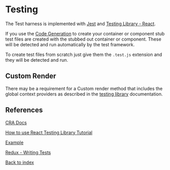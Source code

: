# Testing

The Test harness is implemented with [Jest](https://jestjs.io/) and [Testing Library - React](https://testing-library.com/docs/react-testing-library/intro).  

If you use the [Code Generation](scaffolding.md) to create your container or component stub test files are created with the stubbed out container or component. These will be detected and run automatically by the test framework.

To create test files from scratch just give them the ```.test.js``` extension and they will be detected and run.

## Custom Render

There may be a requirement for a Custom render method that includes the global context providers as described in the [testing library](https://testing-library.com/docs/react-testing-library/setup/#custom-render) documentation.  

## References

[CRA Docs](https://cansahin.gitbook.io/react-boilerplate-cra-template/building-blocks/testing)  

[How to use React Testing Library Tutorial](https://www.robinwieruch.de/react-testing-library)  

[Example](https://testing-library.com/docs/react-testing-library/example-intro/)  

[Redux - Writing Tests](https://redux.js.org/recipes/writing-tests)

[Back to index](../README.md)
